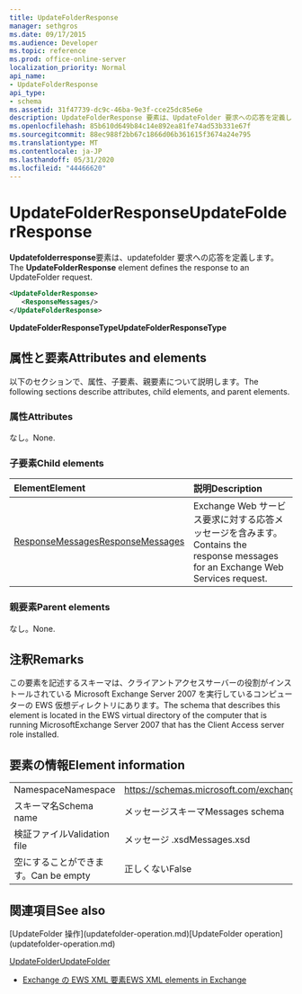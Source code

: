 ```yaml
---
title: UpdateFolderResponse
manager: sethgros
ms.date: 09/17/2015
ms.audience: Developer
ms.topic: reference
ms.prod: office-online-server
localization_priority: Normal
api_name:
- UpdateFolderResponse
api_type:
- schema
ms.assetid: 31f47739-dc9c-46ba-9e3f-cce25dc85e6e
description: UpdateFolderResponse 要素は、UpdateFolder 要求への応答を定義します。
ms.openlocfilehash: 85b610d649b84c14e892ea81fe74ad53b331e67f
ms.sourcegitcommit: 88ec988f2bb67c1866d06b361615f3674a24e795
ms.translationtype: MT
ms.contentlocale: ja-JP
ms.lasthandoff: 05/31/2020
ms.locfileid: "44466620"
---
```

# <a name="updatefolderresponse"></a><span data-ttu-id="79cdd-103">UpdateFolderResponse</span><span class="sxs-lookup"><span data-stu-id="79cdd-103">UpdateFolderResponse</span></span>

<span data-ttu-id="79cdd-104">**Updatefolderresponse**要素は、updatefolder 要求への応答を定義します。</span><span class="sxs-lookup"><span data-stu-id="79cdd-104">The **UpdateFolderResponse** element defines the response to an UpdateFolder request.</span></span> 
  
```xml
<UpdateFolderResponse>
   <ResponseMessages/>
</UpdateFolderResponse>
```

 <span data-ttu-id="79cdd-105">**UpdateFolderResponseType**</span><span class="sxs-lookup"><span data-stu-id="79cdd-105">**UpdateFolderResponseType**</span></span>
## <a name="attributes-and-elements"></a><span data-ttu-id="79cdd-106">属性と要素</span><span class="sxs-lookup"><span data-stu-id="79cdd-106">Attributes and elements</span></span>

<span data-ttu-id="79cdd-107">以下のセクションで、属性、子要素、親要素について説明します。</span><span class="sxs-lookup"><span data-stu-id="79cdd-107">The following sections describe attributes, child elements, and parent elements.</span></span>
  
### <a name="attributes"></a><span data-ttu-id="79cdd-108">属性</span><span class="sxs-lookup"><span data-stu-id="79cdd-108">Attributes</span></span>

<span data-ttu-id="79cdd-109">なし。</span><span class="sxs-lookup"><span data-stu-id="79cdd-109">None.</span></span>
  
### <a name="child-elements"></a><span data-ttu-id="79cdd-110">子要素</span><span class="sxs-lookup"><span data-stu-id="79cdd-110">Child elements</span></span>

|<span data-ttu-id="79cdd-111">**Element**</span><span class="sxs-lookup"><span data-stu-id="79cdd-111">**Element**</span></span>|<span data-ttu-id="79cdd-112">**説明**</span><span class="sxs-lookup"><span data-stu-id="79cdd-112">**Description**</span></span>|
|:-----|:-----|
|[<span data-ttu-id="79cdd-113">ResponseMessages</span><span class="sxs-lookup"><span data-stu-id="79cdd-113">ResponseMessages</span></span>](responsemessages.md) <br/> |<span data-ttu-id="79cdd-114">Exchange Web サービス要求に対する応答メッセージを含みます。</span><span class="sxs-lookup"><span data-stu-id="79cdd-114">Contains the response messages for an Exchange Web Services request.</span></span>  <br/> |
   
### <a name="parent-elements"></a><span data-ttu-id="79cdd-115">親要素</span><span class="sxs-lookup"><span data-stu-id="79cdd-115">Parent elements</span></span>

<span data-ttu-id="79cdd-116">なし。</span><span class="sxs-lookup"><span data-stu-id="79cdd-116">None.</span></span>
  
## <a name="remarks"></a><span data-ttu-id="79cdd-117">注釈</span><span class="sxs-lookup"><span data-stu-id="79cdd-117">Remarks</span></span>

<span data-ttu-id="79cdd-118">この要素を記述するスキーマは、クライアントアクセスサーバーの役割がインストールされている Microsoft Exchange Server 2007 を実行しているコンピューターの EWS 仮想ディレクトリにあります。</span><span class="sxs-lookup"><span data-stu-id="79cdd-118">The schema that describes this element is located in the EWS virtual directory of the computer that is running MicrosoftExchange Server 2007 that has the Client Access server role installed.</span></span>
  
## <a name="element-information"></a><span data-ttu-id="79cdd-119">要素の情報</span><span class="sxs-lookup"><span data-stu-id="79cdd-119">Element information</span></span>

|||
|:-----|:-----|
|<span data-ttu-id="79cdd-120">Namespace</span><span class="sxs-lookup"><span data-stu-id="79cdd-120">Namespace</span></span>  <br/> |https://schemas.microsoft.com/exchange/services/2006/messages  <br/> |
|<span data-ttu-id="79cdd-121">スキーマ名</span><span class="sxs-lookup"><span data-stu-id="79cdd-121">Schema name</span></span>  <br/> |<span data-ttu-id="79cdd-122">メッセージスキーマ</span><span class="sxs-lookup"><span data-stu-id="79cdd-122">Messages schema</span></span>  <br/> |
|<span data-ttu-id="79cdd-123">検証ファイル</span><span class="sxs-lookup"><span data-stu-id="79cdd-123">Validation file</span></span>  <br/> |<span data-ttu-id="79cdd-124">メッセージ .xsd</span><span class="sxs-lookup"><span data-stu-id="79cdd-124">Messages.xsd</span></span>  <br/> |
|<span data-ttu-id="79cdd-125">空にすることができます。</span><span class="sxs-lookup"><span data-stu-id="79cdd-125">Can be empty</span></span>  <br/> |<span data-ttu-id="79cdd-126">正しくない</span><span class="sxs-lookup"><span data-stu-id="79cdd-126">False</span></span>  <br/> |
   
## <a name="see-also"></a><span data-ttu-id="79cdd-127">関連項目</span><span class="sxs-lookup"><span data-stu-id="79cdd-127">See also</span></span>



<span data-ttu-id="79cdd-128">
  [UpdateFolder 操作](updatefolder-operation.md)</span><span class="sxs-lookup"><span data-stu-id="79cdd-128">[UpdateFolder operation](updatefolder-operation.md)</span></span>
  
[<span data-ttu-id="79cdd-129">UpdateFolder</span><span class="sxs-lookup"><span data-stu-id="79cdd-129">UpdateFolder</span></span>](updatefolder.md)


- [<span data-ttu-id="79cdd-130">Exchange の EWS XML 要素</span><span class="sxs-lookup"><span data-stu-id="79cdd-130">EWS XML elements in Exchange</span></span>](ews-xml-elements-in-exchange.md)

